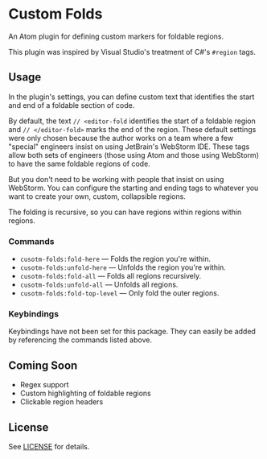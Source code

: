 # Custom Folds

An Atom plugin for defining custom markers for foldable regions.

This plugin was inspired by Visual Studio's treatment of C#'s `#region` tags.

## Usage

In the plugin's settings, you can define custom text that identifies the start and end of a foldable section of code.

By default, the text `// <editor-fold` identifies the start of a foldable region and `// </editor-fold>` marks the end of the region. These default settings were only chosen because the author works on a team where a few "special" engineers insist on using JetBrain's WebStorm IDE. These tags allow both sets of engineers (those using Atom and those using WebStorm) to have the same foldable regions of code.

But you don't need to be working with people that insist on using WebStorm. You can configure the starting and ending tags to whatever you want to create your own, custom, collapsible regions.

The folding is recursive, so you can have regions within regions within regions.

### Commands

* `cusotm-folds:fold-here` &mdash; Folds the region you're within.
* `cusotm-folds:unfold-here` &mdash; Unfolds the region you're within.
* `cusotm-folds:fold-all` &mdash; Folds all regions recursively.
* `cusotm-folds:unfold-all` &mdash; Unfolds all regions.
* `cusotm-folds:fold-top-level` &mdash; Only fold the outer regions.

### Keybindings

Keybindings have not been set for this package. They can easily be added by referencing the commands listed above.

## Coming Soon

* Regex support
* Custom highlighting of foldable regions
* Clickable region headers

## License

See [LICENSE](https://github.com/bsegraves/custom-folds/blob/master/LICENSE.md) for details.
